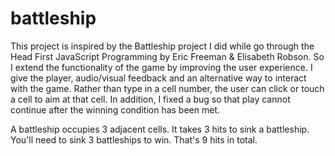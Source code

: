 # battleship

This project is inspired by the Battleship project I did while go through the Head First JavaScript Programming by Eric Freeman & Elisabeth Robson. So I extend the functionality of the game by improving the user experience. I give the player, audio/visual feedback and an alternative way to interact with the game. Rather than type in a cell number, the user can click or touch a cell to aim at that cell. In addition, I fixed a bug so that play cannot continue after the winning condition has been met.

A battleship occupies 3 adjacent cells. It takes 3 hits to sink a battleship. You'll need to sink 3 battleships to win. That's 9 hits in total.
